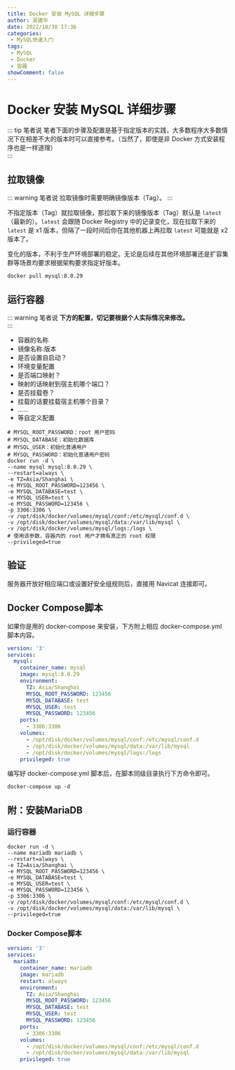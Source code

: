 ```yaml
---
title: Docker 安装 MySQL 详细步骤
author: 吴建华
date: 2022/10/30 17:36
categories:
 - MySQL快速入门
tags:
 - MySQL
 - Docker
 - 容器
showComment: false
---
```


# Docker 安装 MySQL 详细步骤

::: tip 笔者说
笔者下面的步骤及配置是基于指定版本的实践，大多数程序大多数情况下在相差不大的版本时可以直接参考。（当然了，即使是非 Docker 方式安装程序也是一样道理）  
:::

## 拉取镜像

::: warning 笔者说
拉取镜像时需要明确镜像版本（Tag）。
:::

不指定版本（Tag）就拉取镜像，那拉取下来的镜像版本（Tag）默认是 `latest`（最新的）。`latest` 会跟随 Docker Registry 中的记录变化，现在拉取下来的 `latest` 是 x1 版本，但隔了一段时间后你在其他机器上再拉取 `latest` 可能就是 x2 版本了。

变化的版本，不利于生产环境部署的稳定。无论是后续在其他环境部署还是扩容集群等场景均要求根据架构要求指定好版本。

```shell
docker pull mysql:8.0.29
```

## 运行容器

::: warning 笔者说
**下方的配置，切记要根据个人实际情况来修改。**  
:::

- 容器的名称
- 镜像名称:版本
- 是否设置自启动？
- 环境变量配置
- 是否端口映射？
- 映射的话映射到宿主机哪个端口？
- 是否挂载卷？
- 挂载的话要挂载宿主机哪个目录？
- ......
- 等自定义配置

```shell
# MYSQL_ROOT_PASSWORD：root 用户密码
# MYSQL_DATABASE：初始化数据库
# MYSQL_USER：初始化普通用户
# MYSQL_PASSWORD：初始化普通用户密码
docker run -d \
--name mysql mysql:8.0.29 \
--restart=always \
-e TZ=Asia/Shanghai \
-e MYSQL_ROOT_PASSWORD=123456 \
-e MYSQL_DATABASE=test \
-e MYSQL_USER=test \
-e MYSQL_PASSWORD=123456 \
-p 3306:3306 \
-v /opt/disk/docker/volumes/mysql/conf:/etc/mysql/conf.d \
-v /opt/disk/docker/volumes/mysql/data:/var/lib/mysql \
-v /opt/disk/docker/volumes/mysql/logs:/logs \
# 使用该参数，容器内的 root 用户才拥有真正的 root 权限
--privileged=true
```

## 验证

服务器开放好相应端口或设置好安全组规则后，直接用 Navicat 连接即可。

## Docker Compose脚本

如果你是用的 docker-compose 来安装，下方附上相应 docker-compose.yml 脚本内容。

```yaml
version: '3'
services:
  mysql:
    container_name: mysql
    image: mysql:8.0.29
    environment:
      TZ: Asia/Shanghai
      MYSQL_ROOT_PASSWORD: 123456
      MYSQL_DATABASE: test
      MYSQL_USER: test
      MYSQL_PASSWORD: 123456
    ports:
      - 3306:3306
    volumes:
      - /opt/disk/docker/volumes/mysql/conf:/etc/mysql/conf.d
      - /opt/disk/docker/volumes/mysql/data:/var/lib/mysql
      - /opt/disk/docker/volumes/mysql/logs:/logs
    privileged: true
```

编写好 docker-compose.yml 脚本后，在脚本同级目录执行下方命令即可。

```shell
docker-compose up -d
```

## 附：安装MariaDB

### 运行容器

```shell
docker run -d \
--name mariadb mariadb \
--restart=always \
-e TZ=Asia/Shanghai \
-e MYSQL_ROOT_PASSWORD=123456 \
-e MYSQL_DATABASE=test \
-e MYSQL_USER=test \
-e MYSQL_PASSWORD=123456 \
-p 3306:3306 \
-v /opt/disk/docker/volumes/mysql/conf:/etc/mysql/conf.d \
-v /opt/disk/docker/volumes/mysql/data:/var/lib/mysql \
--privileged=true
```

### Docker Compose脚本

```yaml
version: '3'
services:
  mariadb:
    container_name: mariadb
    image: mariadb
    restart: always
    environment:
      TZ: Asia/Shanghai
      MYSQL_ROOT_PASSWORD: 123456
      MYSQL_DATABASE: test
      MYSQL_USER: test
      MYSQL_PASSWORD: 123456
    ports:
      - 3306:3306
    volumes:
      - /opt/disk/docker/volumes/mysql/conf:/etc/mysql/conf.d
      - /opt/disk/docker/volumes/mysql/data:/var/lib/mysql
    privileged: true
```

